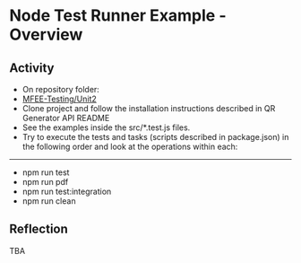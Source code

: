 # Node Test Runner Example - Overview

## Activity

- On repository folder: 
- [MFEE-Testing/Unit2](https://github.com/Chaparro/MFEE-Testing/tree/master/Unit2)
- Clone project and follow the installation instructions described in QR Generator API README
- See the examples inside the src/*.test.js files.
- Try to execute the tests and tasks (scripts described in package.json) in the following order and look at the operations within each:

---

- npm run test
- npm run pdf
- npm run test:integration
- npm run clean

## Reflection

TBA